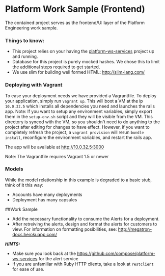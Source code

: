 Platform Work Sample (Frontend)
===============================

The contained project serves as the frontend/UI layer of the Platform Engineering work sample.

### Things to know:

* This project relies on your having the [platform-ws-services](https://github.com/compose/platform-ws-services) project up and running.
* Database for this project is purely mocked hashes.  We chose this to limit the additional steps required to get started.
* We use slim for building well formed HTML: http://slim-lang.com/

### Deploying with Vagrant

To ease your deployment needs we have provided a Vagrantfile. To deploy your application, simply run `vagrant up`. This will boot a VM at the ip `10.0.32.5` which installs all dependencies you need and launches the rails app. Note: If you want to setup any environment variables, simply export them in the `setup-env.sh` script and they will be visible from the VM. This directory is synced with the VM, so you shouldn't need to do anything to the project after editing for changes to have effect. However, if you want to completely refresh the project, a `vagrant provision` will rerun `bundle install`, reconfigure the environment variables, and restart the rails app.

The app will be available at http://10.0.32.5:3000

Note: The Vagrantfile requires Vagrant 1.5 or newer

### Models

While the model relationship in this example is degraded to a basic
stub, think of it this way:

* Accounts have many deployments
* Deployment has many capsules

##Work Sample

* Add the necessary functionality to consume the Alerts for a deployment.
* After retreiving the alerts, design and format the alerts for customers to view.  For information on formatting posibilities, see: http://megatron-docs.herokuapp.com/

***HINTS:***

* Make sure you look back at the https://github.com/compose/platform-ws-services for the alert service
* If you are unfamiliar with Ruby HTTP clients, take a look at `restclient` for ease of use.
